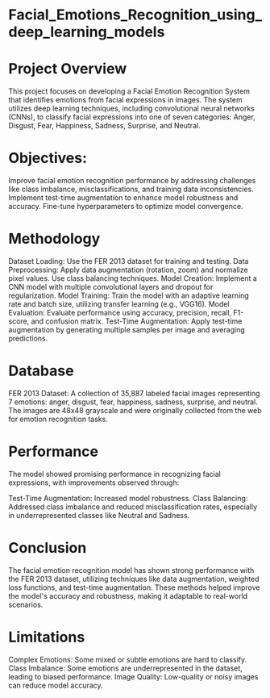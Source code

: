 # Facial_Emotions_Recognition_using_deep_learning_models
# Project Overview
This project focuses on developing a Facial Emotion Recognition System that identifies emotions from facial expressions in images. The system utilizes deep learning techniques, including convolutional neural networks (CNNs), to classify facial expressions into one of seven categories: Anger, Disgust, Fear, Happiness, Sadness, Surprise, and Neutral.

# Objectives:
Improve facial emotion recognition performance by addressing challenges like class imbalance, misclassifications, and training data inconsistencies.
Implement test-time augmentation to enhance model robustness and accuracy.
Fine-tune hyperparameters to optimize model convergence.

# Methodology
Dataset Loading: Use the FER 2013 dataset for training and testing.
Data Preprocessing: Apply data augmentation (rotation, zoom) and normalize pixel values. Use class balancing techniques.
Model Creation: Implement a CNN model with multiple convolutional layers and dropout for regularization.
Model Training: Train the model with an adaptive learning rate and batch size, utilizing transfer learning (e.g., VGG16).
Model Evaluation: Evaluate performance using accuracy, precision, recall, F1-score, and confusion matrix.
Test-Time Augmentation: Apply test-time augmentation by generating multiple samples per image and averaging predictions.

# Database
FER 2013 Dataset: A collection of 35,887 labeled facial images representing 7 emotions: anger, disgust, fear, happiness, sadness, surprise, and neutral. The images are 48x48 grayscale and were originally collected from the web for emotion recognition tasks.

# Performance
The model showed promising performance in recognizing facial expressions, with improvements observed through:

Test-Time Augmentation: Increased model robustness.
Class Balancing: Addressed class imbalance and reduced misclassification rates, especially in underrepresented classes like Neutral and Sadness.

# Conclusion
The facial emotion recognition model has shown strong performance with the FER 2013 dataset, utilizing techniques like data augmentation, weighted loss functions, and test-time augmentation. These methods helped improve the model's accuracy and robustness, making it adaptable to real-world scenarios.

# Limitations
Complex Emotions: Some mixed or subtle emotions are hard to classify.
Class Imbalance: Some emotions are underrepresented in the dataset, leading to biased performance.
Image Quality: Low-quality or noisy images can reduce model accuracy.
